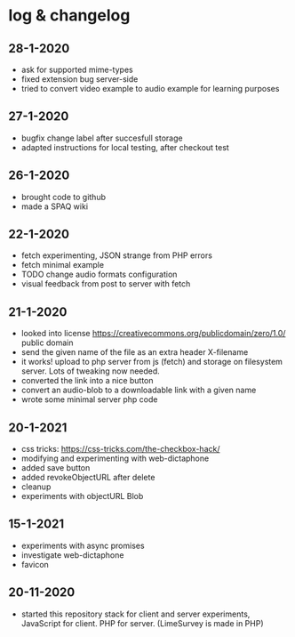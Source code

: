 # log & changelog

## 28-1-2020

- ask for supported mime-types
- fixed extension bug server-side
- tried to convert video example to audio example for learning purposes

## 27-1-2020

- bugfix change label after succesfull storage
- adapted instructions for local testing, after checkout test

## 26-1-2020

- brought code to github
- made a SPAQ wiki 

## 22-1-2020

* fetch experimenting, JSON strange from PHP errors
* fetch minimal example
* TODO change audio formats configuration 
* visual feedback from post to server with fetch

## 21-1-2020

* looked into license https://creativecommons.org/publicdomain/zero/1.0/ public domain
* send the given name of the file as an extra header X-filename
* it works! upload to php server from js (fetch) and storage on filesystem server. Lots of tweaking now needed.
* converted the link into a nice button
* convert an audio-blob to a downloadable link with a given name
* wrote some minimal server php code

## 20-1-2021

* css tricks: https://css-tricks.com/the-checkbox-hack/
* modifying and experimenting with web-dictaphone
* added save button
* added revokeObjectURL after delete
* cleanup
* experiments with objectURL Blob

## 15-1-2021

* experiments with async promises
* investigate web-dictaphone
* favicon

## 20-11-2020

* started this repository stack for client and server experiments, JavaScript for client. PHP for server. (LimeSurvey is made in PHP)